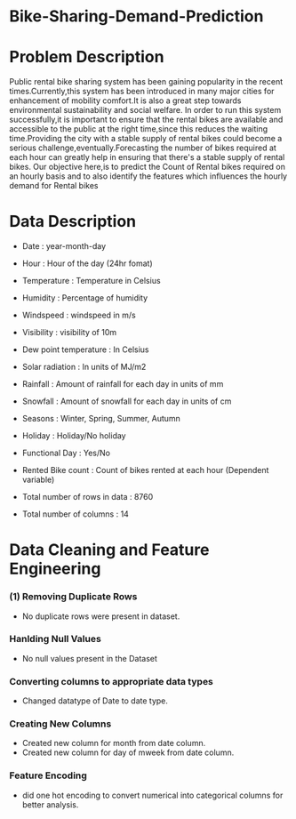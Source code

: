 # Bike-Sharing-Demand-Prediction

# Problem Description 
Public rental bike sharing system has been gaining popularity in the recent times.Currently,this system has been introduced in many major cities for enhancement of mobility comfort.It is also a great step towards environmental sustainability and social welfare.
In order to run this system successfully,it is important to ensure that the rental bikes are available and accessible to the public at the right time,since this reduces the waiting time.Providing the city with a stable supply of rental bikes could become a serious challenge,eventually.Forecasting the number of bikes required at each hour can greatly help in ensuring that there's a stable supply of rental bikes.
Our objective here,is to predict the Count of Rental bikes required on an hourly basis and to also identify the features which influences the hourly demand for Rental bikes

# Data Description 

- Date : year-month-day
- Hour : Hour of the day (24hr fomat)
- Temperature : Temperature in Celsius
- Humidity : Percentage of humidity
- Windspeed : windspeed in m/s
- Visibility : visibility of 10m
- Dew point temperature : In Celsius
- Solar radiation : In units of MJ/m2
- Rainfall : Amount of rainfall for each day in units of mm
- Snowfall : Amount of snowfall for each day in units of cm
- Seasons : Winter, Spring, Summer, Autumn
- Holiday : Holiday/No holiday
- Functional Day : Yes/No
- Rented Bike count : Count of bikes rented at each hour (Dependent variable)

- Total number of rows in data : 8760
- Total number of columns : 14

# Data Cleaning and Feature Engineering
### (1) Removing Duplicate Rows
- No duplicate rows were present in dataset.

### Hanlding Null Values
- No null values present in the Dataset 

### Converting columns to appropriate data types
- Changed datatype of Date to date type.

### Creating New Columns 
- Created new column for month from date column.
- Created new column for day of mweek from date column.

### Feature Encoding 
- did one hot encoding to convert numerical into categorical columns for better analysis.
